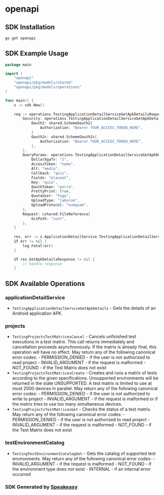 # openapi

<!-- Start SDK Installation -->
## SDK Installation

```bash
go get openapi
```
<!-- End SDK Installation -->

<!-- Start SDK Example Usage -->
## SDK Example Usage

```go
package main

import (
    "openapi"
    "openapi/pkg/models/shared"
    "openapi/pkg/models/operations"
)

func main() {
    s := sdk.New()
    
    req := operations.TestingApplicationDetailServiceGetApkDetailsRequest{
        Security: operations.TestingApplicationDetailServiceGetApkDetailsSecurity{
            Oauth2: shared.SchemeOauth2{
                Authorization: "Bearer YOUR_ACCESS_TOKEN_HERE",
            }
            Oauth2c: shared.SchemeOauth2c{
                Authorization: "Bearer YOUR_ACCESS_TOKEN_HERE",
            },
        },
        QueryParams: operations.TestingApplicationDetailServiceGetApkDetailsQueryParams{
            DollarXgafv: "2",
            AccessToken: "nemo",
            Alt: "media",
            Callback: "quis",
            Fields: "placeat",
            Key: "quia",
            OauthToken: "porro",
            PrettyPrint: true,
            QuotaUser: "fuga",
            UploadType: "laborum",
            UploadProtocol: "numquam",
        },
        Request: &shared.FileReference{
            GcsPath: "sunt",
        },
    }
    
    res, err := s.ApplicationDetailService.TestingApplicationDetailServiceGetApkDetails(ctx, req)
    if err != nil {
        log.Fatal(err)
    }

    if res.GetApkDetailsResponse != nil {
        // handle response
    }
```
<!-- End SDK Example Usage -->

<!-- Start SDK Available Operations -->
## SDK Available Operations

### applicationDetailService

* `TestingApplicationDetailServiceGetApkDetails` - Gets the details of an Android application APK.

### projects

* `TestingProjectsTestMatricesCancel` - Cancels unfinished test executions in a test matrix. This call returns immediately and cancellation proceeds asynchronously. If the matrix is already final, this operation will have no effect. May return any of the following canonical error codes: - PERMISSION_DENIED - if the user is not authorized to read project - INVALID_ARGUMENT - if the request is malformed - NOT_FOUND - if the Test Matrix does not exist
* `TestingProjectsTestMatricesCreate` - Creates and runs a matrix of tests according to the given specifications. Unsupported environments will be returned in the state UNSUPPORTED. A test matrix is limited to use at most 2000 devices in parallel. May return any of the following canonical error codes: - PERMISSION_DENIED - if the user is not authorized to write to project - INVALID_ARGUMENT - if the request is malformed or if the matrix tries to use too many simultaneous devices.
* `TestingProjectsTestMatricesGet` - Checks the status of a test matrix. May return any of the following canonical error codes: - PERMISSION_DENIED - if the user is not authorized to read project - INVALID_ARGUMENT - if the request is malformed - NOT_FOUND - if the Test Matrix does not exist

### testEnvironmentCatalog

* `TestingTestEnvironmentCatalogGet` - Gets the catalog of supported test environments. May return any of the following canonical error codes: - INVALID_ARGUMENT - if the request is malformed - NOT_FOUND - if the environment type does not exist - INTERNAL - if an internal error occurred

<!-- End SDK Available Operations -->

### SDK Generated by [Speakeasy](https://docs.speakeasyapi.dev/docs/using-speakeasy/client-sdks)
